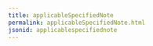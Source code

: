 ```yaml
---
title: applicableSpecifiedNote
permalink: applicableSpecifiedNote.html
jsonid: applicablespecifiednote
---
```

